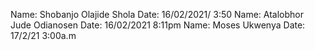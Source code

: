 Name: Shobanjo Olajide Shola
Date: 16/02/2021/ 3:50
Name: Atalobhor Jude Odianosen
Date: 16/02/2021 8:11pm
Name: Moses Ukwenya
Date: 17/2/21 3:00a.m
